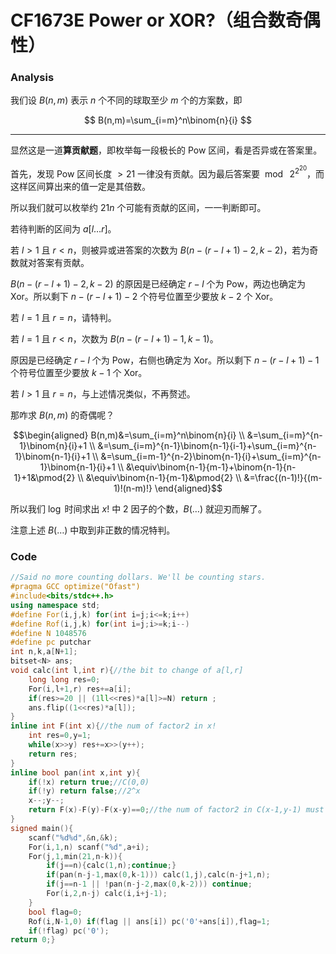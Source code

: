 # CF1673E Power or XOR?（组合数奇偶性）

### Analysis

我们设 $B(n,m)$ 表示 $n$ 个不同的球取至少 $m$ 个的方案数，即

$$
B(n,m)=\sum_{i=m}^n\binom{n}{i}
$$

------------

显然这是一道**算贡献题**，即枚举每一段极长的 Pow 区间，看是否异或在答案里。

首先，发现 Pow 区间长度 $>21$ 一律没有贡献。因为最后答案要 $\bmod\ 2^{2^{20}}$，而这样区间算出来的值一定是其倍数。

所以我们就可以枚举约 $21n$ 个可能有贡献的区间，一一判断即可。

若待判断的区间为 $a[l\dots r]$。

若 $l>1$ 且 $r<n$，则被异或进答案的次数为 $B(n-(r-l+1)-2,k-2)$，若为奇数就对答案有贡献。

$B(n-(r-l+1)-2,k-2)$ 的原因是已经确定 $r-l$ 个为 Pow，两边也确定为 Xor。所以剩下 $n-(r-l+1)-2$ 个符号位置至少要放 $k-2$ 个 Xor。

若 $l=1$ 且 $r=n$，请特判。

若 $l=1$ 且 $r<n$，次数为 $B(n-(r-l+1)-1,k-1)$。

原因是已经确定 $r-l$ 个为 Pow，右侧也确定为 Xor。所以剩下 $n-(r-l+1)-1$ 个符号位置至少要放 $k-1$ 个 Xor。

若 $l>1$ 且 $r=n$，与上述情况类似，不再赘述。

那咋求 $B(n,m)$ 的奇偶呢？

$$\begin{aligned}
B(n,m)&=\sum_{i=m}^n\binom{n}{i}
\\
&=\sum_{i=m}^{n-1}\binom{n}{i}+1
\\
&=\sum_{i=m}^{n-1}\binom{n-1}{i-1}+\sum_{i=m}^{n-1}\binom{n-1}{i}+1
\\
&=\sum_{i=m-1}^{n-2}\binom{n-1}{i}+\sum_{i=m}^{n-1}\binom{n-1}{i}+1
\\
&\equiv\binom{n-1}{m-1}+\binom{n-1}{n-1}+1&\pmod{2}
\\
&\equiv\binom{n-1}{m-1}&\pmod{2}
\\
&=\frac{(n-1)!}{(m-1)!(n-m)!}
\end{aligned}$$

所以我们 $\log$ 时间求出 $x!$ 中 $2$ 因子的个数，$B(\dots)$ 就迎刃而解了。

注意上述 $B(\dots)$ 中取到非正数的情况特判。

### Code

```cpp
//Said no more counting dollars. We'll be counting stars.
#pragma GCC optimize("Ofast")
#include<bits/stdc++.h>
using namespace std;
#define For(i,j,k) for(int i=j;i<=k;i++)
#define Rof(i,j,k) for(int i=j;i>=k;i--)
#define N 1048576
#define pc putchar
int n,k,a[N+1];
bitset<N> ans;
void calc(int l,int r){//the bit to change of a[l,r]
	long long res=0;
	For(i,l+1,r) res+=a[i];
	if(res>=20 || (1ll<<res)*a[l]>=N) return ;
	ans.flip((1<<res)*a[l]);
}
inline int F(int x){//the num of factor2 in x! 
	int res=0,y=1;
	while(x>>y) res+=x>>(y++);
	return res;
}
inline bool pan(int x,int y){
	if(!x) return true;//C(0,0)
	if(!y) return false;//2^x
	x--;y--;
	return F(x)-F(y)-F(x-y)==0;//the num of factor2 in C(x-1,y-1) must be 0
}
signed main(){
	scanf("%d%d",&n,&k);
	For(i,1,n) scanf("%d",a+i); 
	For(j,1,min(21,n-k)){
		if(j==n){calc(1,n);continue;}
		if(pan(n-j-1,max(0,k-1))) calc(1,j),calc(n-j+1,n);
		if(j==n-1 || !pan(n-j-2,max(0,k-2))) continue;
		For(i,2,n-j) calc(i,i+j-1);
	}
	bool flag=0;
	Rof(i,N-1,0) if(flag || ans[i]) pc('0'+ans[i]),flag=1;
	if(!flag) pc('0');
return 0;}
```